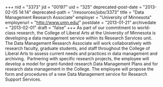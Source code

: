 +++
nid = "3373"
jid = "00197"
uid = "325"
deprecated-post-date = "2013-02-05 14:14"
deprecated-path = "/resources/jobs/3373"
title = "Data Management Research Associate"
employer = "University of Minnesota"
employerurl = "http://www.umn.edu/"
postdate = "2013-01-21"
archivedate = "2013-02-01"
draft = "false"
+++
As part of our commitment to world-class research, the College of
Liberal Arts at the University of Minnesota is developing a data
management service within its Research Services unit.  The Data
Management Research Associate will work collaboratively with research
faculty, graduate students, and staff throughout the College of Liberal
Arts to assess current needs and practices in data management and
archiving.  Partnering with specific research projects, the employee
will develop a model for grant-funded research Data Management Plans and
for research data management in the College. The employee will propose
the form and procedures of a new Data Management service for Research
Support Services.
  

